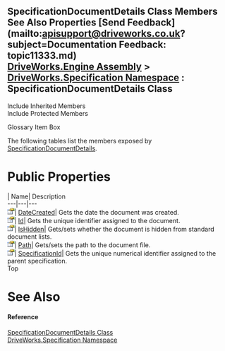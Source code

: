 SpecificationDocumentDetails Class Members   
See Also Properties [Send Feedback](mailto:apisupport@driveworks.co.uk?subject=Documentation Feedback: topic11333.md)  
[DriveWorks.Engine Assembly](topic2156.md) > [DriveWorks.Specification Namespace](topic10764.md) : SpecificationDocumentDetails Class  
---  
  
Include Inherited Members    
Include Protected Members  


Glossary Item Box

The following tables list the members exposed by [SpecificationDocumentDetails](topic11333.md).

# Public Properties

| Name| Description  
---|---|---  
![Public Property](dotnetimages/publicProperty.gif)| [DateCreated](topic11339.md)| Gets the date the document was created.   
![Public Property](dotnetimages/publicProperty.gif)| [Id](topic11340.md)| Gets the unique identifier assigned to the document.   
![Public Property](dotnetimages/publicProperty.gif)| [IsHidden](topic11341.md)| Gets/sets whether the document is hidden from standard document lists.   
![Public Property](dotnetimages/publicProperty.gif)| [Path](topic11342.md)| Gets/sets the path to the document file.   
![Public Property](dotnetimages/publicProperty.gif)| [SpecificationId](topic11343.md)| Gets the unique numerical identifier assigned to the parent specification.   
Top

# See Also

#### Reference

[SpecificationDocumentDetails Class](topic11333.md)   
[DriveWorks.Specification Namespace](topic10764.md)


